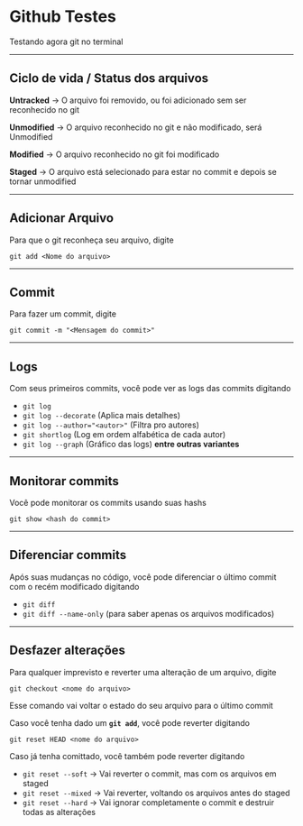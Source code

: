 # Github Testes

Testando agora git no terminal

---

## Ciclo de vida / Status dos arquivos

**Untracked** -> O arquivo foi removido, ou foi adicionado sem ser reconhecido no git

**Unmodified** -> O arquivo reconhecido no git e não modificado, será Unmodified

**Modified** -> O arquivo reconhecido no git foi modificado

**Staged** -> O arquivo está selecionado para estar no commit e depois se tornar unmodified

---

## Adicionar Arquivo

Para que o git reconheça seu arquivo, digite

`git add <Nome do arquivo>`

---

## Commit

Para fazer um commit, digite

`git commit -m "<Mensagem do commit>"`

---

## Logs

Com seus primeiros commits, você pode ver as logs das commits digitando

- `git log`
- `git log --decorate` (Aplica mais detalhes)
- `git log --author="<autor>"` (Filtra pro autores)
- `git shortlog` (Log em ordem alfabética de cada autor)
- `git log --graph` (Gráfico das logs)
**entre outras variantes**

---

## Monitorar commits

Você pode monitorar os commits usando suas hashs

`git show <hash do commit>`

---

## Diferenciar commits

Após suas mudanças no código, você pode diferenciar o último commit com o recém modificado digitando

- `git diff`
- `git diff --name-only` (para saber apenas os arquivos modificados)

---

## Desfazer alterações

Para qualquer imprevisto e reverter uma alteração de um arquivo, digite

`git checkout <nome do arquivo>`

Esse comando vai voltar o estado do seu arquivo para o último commit

Caso você tenha dado um **`git add`**, você pode reverter digitando

`git reset HEAD <nome do arquivo>`

Caso já tenha comittado, você também pode reverter digitando

- `git reset --soft` -> Vai reverter o commit, mas com os arquivos em staged
- `git reset --mixed` -> Vai reverter, voltando os arquivos antes do staged
- `git reset --hard` -> Vai ignorar completamente o commit e destruir todas as alterações


